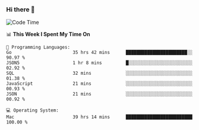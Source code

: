### Hi there 👋

<!--
**CrazyCollin/crazycollin** is a ✨ _special_ ✨ repository because its `README.md` (this file) appears on your GitHub profile.

Here are some ideas to get you started:

- 🔭 I’m currently working on ...
- 🌱 I’m currently learning ...
- 👯 I’m looking to collaborate on ...
- 🤔 I’m looking for help with ...
- 💬 Ask me about ...
- 📫 How to reach me: ...
- 😄 Pronouns: ...
- ⚡ Fun fact: ...
-->

<!--START_SECTION:waka-->
![Code Time](http://img.shields.io/badge/Code%20Time-4%2C821%20hrs%2020%20mins-blue)

📊 **This Week I Spent My Time On** 

```text
💬 Programming Languages: 
Go                       35 hrs 42 mins      ███████████████████████░░   90.97 % 
JSON5                    1 hr 8 mins         █░░░░░░░░░░░░░░░░░░░░░░░░   02.92 % 
SQL                      32 mins             ░░░░░░░░░░░░░░░░░░░░░░░░░   01.38 % 
JavaScript               21 mins             ░░░░░░░░░░░░░░░░░░░░░░░░░   00.93 % 
JSON                     21 mins             ░░░░░░░░░░░░░░░░░░░░░░░░░   00.92 % 

💻 Operating System: 
Mac                      39 hrs 14 mins      █████████████████████████   100.00 % 
```


<!--END_SECTION:waka-->
